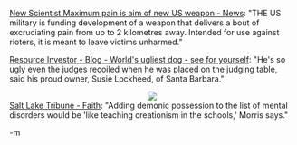 <a href="http://www.newscientist.com/channel/mech-tech/mg18524894.500">New Scientist Maximum pain is aim of new US weapon - News</a>: "THE US military is funding development of a weapon that delivers a bout of excruciating pain from up to 2 kilometres away. Intended for use against rioters, it is meant to leave victims unharmed."

<a href="http://www.resourceinvestor.com/pebble.asp?relid=10958">Resource Investor - Blog - World's ugliest dog - see for yourself</a>: "He's so ugly even the judges recoiled when he was placed on the judging table, said his proud owner, Susie Lockheed, of Santa Barbara."

<center><img src="http://www.resourceinvestor.com/MediaLib/Images/Home/Blog/dog.jpg" /></center><a href="http://sltrib.com/faith/ci_2836264">Salt Lake Tribune - Faith</a>: "Adding demonic possession to the list of mental disorders would be 'like teaching creationism in the schools,' Morris says."

-m